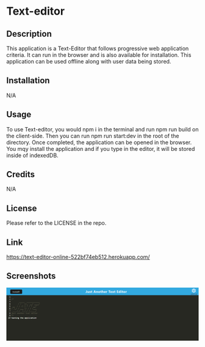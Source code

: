 # Text-editor

## Description

This application is a Text-Editor that follows progressive web application criteria. It can run in the browser and is also available for installation. This application can be used offline along with user data being stored.

## Installation

N/A

## Usage

To use Text-editor, you would npm i in the terminal and run npm run build on the client-side. Then you can run npm run start:dev in the root of the directory. Once completed, the application can be opened in the browser. You mqy install the application and if you type in the editor, it will be stored inside of indexedDB.

## Credits

N/A 

## License

Please refer to the LICENSE in the repo.

## Link

https://text-editor-online-522bf74eb512.herokuapp.com/ 

## Screenshots

![Screenshot](/img/localhost_3000_.png) 